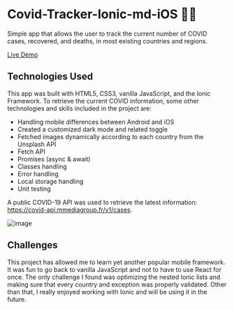 # Covid-Tracker-Ionic-md-iOS 🦠😷
Simple app that allows the user to track the current number of COVID cases, recovered, and deaths, in most existing countries and regions.

[Live Demo](https://www.francescogruosso.xyz/covid/app)

## Technologies Used
This app was built with HTML5, CSS3, vanilla JavaScript, and the Ionic Framework.
To retrieve the current COVID information, some other technologies and skills included in the project are:

- Handling mobile differences between Android and iOS
- Created a customized dark mode and related toggle
- Fetched images dynamically according to each country from the Unsplash API
- Fetch API
- Promises (async & await)
- Classes handling
- Error handling
- Local storage handling
- Unit testing

A public COVID-19 API was used to retrieve the latest information: https://covid-api.mmediagroup.fr/v1/cases.

![image](https://user-images.githubusercontent.com/64712227/135275867-9551cb37-21da-495d-b8c9-1084d4ba24c3.png)

## Challenges
This project has allowed me to learn yet another popular mobile framework.
It was fun to go back to vanilla JavaScript and not to have to use React for once.
The only challenge I found was optimizing the nested Ionic lists and making sure that every country and exception was properly validated. Other than that, I really enjoyed working with Ionic and will be using it in the future. 

